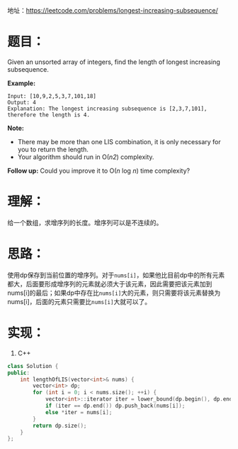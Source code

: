 地址：https://leetcode.com/problems/longest-increasing-subsequence/

# 题目：

Given an unsorted array of integers, find the length of longest increasing subsequence.

**Example:**

```
Input: [10,9,2,5,3,7,101,18]
Output: 4 
Explanation: The longest increasing subsequence is [2,3,7,101], therefore the length is 4. 
```

**Note:**

- There may be more than one LIS combination, it is only necessary for you to return the length.
- Your algorithm should run in O(*n2*) complexity.

**Follow up:** Could you improve it to O(*n* log *n*) time complexity?

# 理解：

给一个数组，求增序列的长度。增序列可以是不连续的。

# 思路：

使用dp保存到当前位置的增序列。对于`nums[i]`，如果他比目前dp中的所有元素都大，后面要形成增序列的元素就必须大于该元素，因此需要把该元素加到nums[i]的最后；如果dp中存在比`nums[i]`大的元素，则只需要将该元素替换为nums[i]，后面的元素只需要比`nums[i]`大就可以了。

# 实现：

1. C++

```cpp
class Solution {
public:
	int lengthOfLIS(vector<int>& nums) {
		vector<int> dp;
		for (int i = 0; i < nums.size(); ++i) {
			vector<int>::iterator iter = lower_bound(dp.begin(), dp.end(), nums[i]);
			if (iter == dp.end()) dp.push_back(nums[i]);
			else *iter = nums[i];
		}
		return dp.size();
	}
};
```
